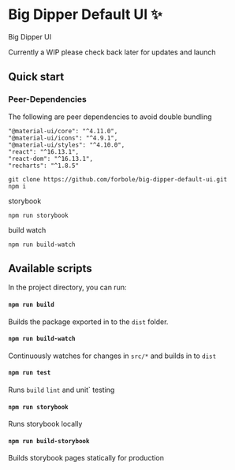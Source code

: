 # Big Dipper Default UI :sparkles:
Big Dipper UI

Currently a WIP please check back later for updates and launch

## Quick start
### Peer-Dependencies
The following are peer dependencies to avoid double bundling
```
"@material-ui/core": "^4.11.0",
"@material-ui/icons": "^4.9.1",
"@material-ui/styles": "^4.10.0",
"react": "^16.13.1",
"react-dom": "^16.13.1",
"recharts": "^1.8.5"
```

```
git clone https://github.com/forbole/big-dipper-default-ui.git
npm i
```

storybook
```
npm run storybook
```

build watch
```
npm run build-watch
```

##  Available scripts
In the project directory, you can run:
#### `npm run build`
Builds the package exported in to the `dist` folder.
#### `npm run build-watch`
Continuously watches for changes in `src/*` and builds in to `dist`
#### `npm run test`
Runs `build` `lint` and unit` testing
#### `npm run storybook`
Runs storybook locally
#### `npm run build-storybook`
Builds storybook pages statically for production
</div>
